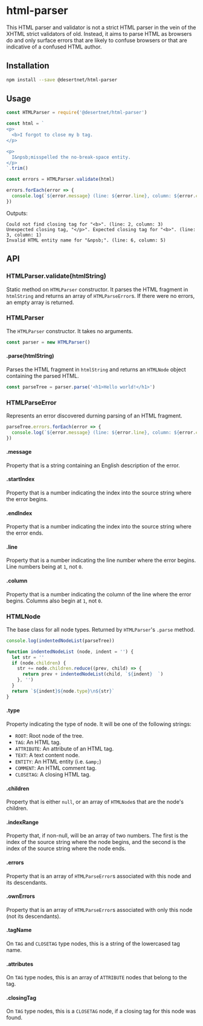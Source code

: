 # html-parser


This HTML parser and validator is not a strict HTML parser in the vein of the XHTML strict validators of old. Instead, it aims to parse HTML as browsers do and only surface errors that are likely to confuse browsers or that are indicative of a confused HTML author.

## Installation

```sh
npm install --save @desertnet/html-parser
```

## Usage

```javascript
const HTMLParser = require('@desertnet/html-parser')

const html = `
<p>
  <b>I forgot to close my b tag.
</p>

<p>
  I&npsb;misspelled the no-break-space entity.
</p>
`.trim()

const errors = HTMLParser.validate(html)

errors.forEach(error => {
  console.log(`${error.message} (line: ${error.line}, column: ${error.column})`)
})
```

Outputs:

```
Could not find closing tag for "<b>". (line: 2, column: 3)
Unexpected closing tag, "</p>". Expected closing tag for "<b>". (line: 3, column: 1)
Invalid HTML entity name for "&npsb;". (line: 6, column: 5)
```

## API

### HTMLParser.validate(htmlString)

Static method on `HTMLParser` constructor. It parses the HTML fragment in `htmlString` and returns an array of `HTMLParseError`s. If there were no errors, an empty array is returned.

### HTMLParser

The `HTMLParser` constructor. It takes no arguments.

```javascript
const parser = new HTMLParser()
```

#### .parse(htmlString)

Parses the HTML fragment in `htmlString` and returns an `HTMLNode` object containing the parsed HTML.

```javascript
const parseTree = parser.parse('<h1>Hello world!</h1>')
```

### HTMLParseError

Represents an error discovered durning parsing of an HTML fragment.

```javascript
parseTree.errors.forEach(error => {
  console.log(`${error.message} (line: ${error.line}, column: ${error.column})`)
})
```

#### .message

Property that is a string containing an English description of the error.

#### .startIndex

Property that is a number indicating the index into the source string where the error begins.

#### .endIndex

Property that is a number indicating the index into the source string where the error ends.

#### .line

Property that is a number indicating the line number where the error begins. Line numbers being at `1`, not `0`.

#### .column

Property that is a number indicating the column of the line where the error begins. Columns also begin at `1`, not `0`.

### HTMLNode

The base class for all node types. Returned by `HTMLParser`'s `.parse` method.

```javascript
console.log(indentedNodeList(parseTree))

function indentedNodeList (node, indent = '') {
  let str = ''
  if (node.children) {
    str += node.children.reduce((prev, child) => {
      return prev + indentedNodeList(child, `${indent}  `)
    }, '')
  }
  return `${indent}${node.type}\n${str}`
}
```

#### .type

Property indicating the type of node. It will be one of the following strings:

  - `ROOT`: Root node of the tree.
  - `TAG`: An HTML tag.
  - `ATTRIBUTE`: An attribute of an HTML tag.
  - `TEXT`: A text content node.
  - `ENTITY`: An HTML entity (i.e. `&amp;`)
  - `COMMENT`: An HTML comment tag.
  - `CLOSETAG`: A closing HTML tag.

#### .children

Property that is either `null`, or an array of `HTMLNode`s that are the node's children.

#### .indexRange

Property that, if non-null, will be an array of two numbers. The first is the index of the source string where the node begins, and the second is the index of the source string where the node ends.

#### .errors

Property that is an array of `HTMLParseError`s associated with this node and its descendants.

#### .ownErrors

Property that is an array of `HTMLParseError`s associated with only this node (not its descendants).

#### .tagName

On `TAG` and `CLOSETAG` type nodes, this is a string of the lowercased tag name.

#### .attributes

On `TAG` type nodes, this is an array of `ATTRIBUTE` nodes that belong to the tag.

#### .closingTag

On `TAG` type nodes, this is a `CLOSETAG` node, if a closing tag for this node was found.
